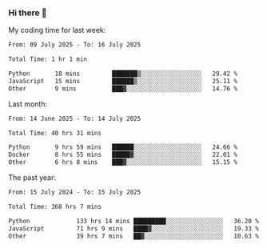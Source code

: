 ### Hi there 👋

My coding time for last week:

<!--START_SECTION:week-->

```txt
From: 09 July 2025 - To: 16 July 2025

Total Time: 1 hr 1 min

Python       18 mins         ███████▒░░░░░░░░░░░░░░░░░   29.42 %
JavaScript   15 mins         ██████▒░░░░░░░░░░░░░░░░░░   25.11 %
Other        9 mins          ███▓░░░░░░░░░░░░░░░░░░░░░   14.76 %
```

<!--END_SECTION:week-->

Last month:

<!--START_SECTION:month-->

```txt
From: 14 June 2025 - To: 14 July 2025

Total Time: 40 hrs 31 mins

Python       9 hrs 59 mins   ██████░░░░░░░░░░░░░░░░░░░   24.66 %
Docker       8 hrs 55 mins   █████▓░░░░░░░░░░░░░░░░░░░   22.01 %
Other        6 hrs 8 mins    ███▓░░░░░░░░░░░░░░░░░░░░░   15.15 %
```

<!--END_SECTION:month-->

The past year:

<!--START_SECTION:year-->

```txt
From: 15 July 2024 - To: 15 July 2025

Total Time: 368 hrs 7 mins

Python             133 hrs 14 mins █████████░░░░░░░░░░░░░░░░   36.20 %
JavaScript         71 hrs 9 mins   ████▓░░░░░░░░░░░░░░░░░░░░   19.33 %
Other              39 hrs 7 mins   ██▓░░░░░░░░░░░░░░░░░░░░░░   10.63 %
```

<!--END_SECTION:year-->
